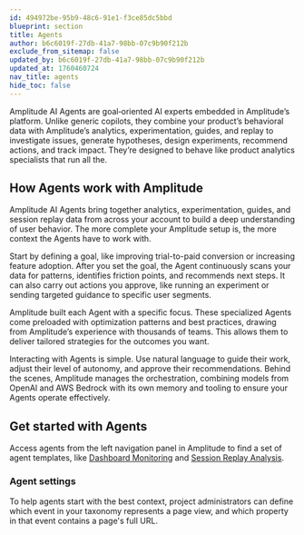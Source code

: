 ```yaml
---
id: 494972be-95b9-48c6-91e1-f3ce85dc5bbd
blueprint: section
title: Agents
author: b6c6019f-27db-41a7-98bb-07c9b90f212b
exclude_from_sitemap: false
updated_by: b6c6019f-27db-41a7-98bb-07c9b90f212b
updated_at: 1760460724
nav_title: agents
hide_toc: false
---
```

Amplitude AI Agents are goal‑oriented AI experts embedded in Amplitude’s platform. Unlike generic copilots, they combine your product’s behavioral data with Amplitude’s analytics, experimentation, guides, and replay to investigate issues, generate hypotheses, design experiments, recommend actions, and track impact. They’re designed to behave like product analytics specialists that run all the.

## How Agents work with Amplitude

Amplitude AI Agents bring together analytics, experimentation, guides, and session replay data from across your account to build a deep understanding of user behavior. The more complete your Amplitude setup is, the more context the Agents have to work with.

Start by defining a goal, like improving trial-to-paid conversion or increasing feature adoption. After you set the goal, the Agent continuously scans your data for patterns, identifies friction points, and recommends next steps. It can also carry out actions you approve, like running an experiment or sending targeted guidance to specific user segments.

Amplitude built each Agent with a specific focus. These specialized Agents come preloaded with optimization patterns and best practices, drawing from Amplitude’s experience with thousands of teams. This allows them to deliver tailored strategies for the outcomes you want.

Interacting with Agents is simple. Use natural language to guide their work, adjust their level of autonomy, and approve their recommendations. Behind the scenes, Amplitude manages the orchestration, combining models from OpenAI and AWS Bedrock with its own memory and tooling to ensure your Agents operate effectively.

## Get started with Agents

Access agents from the left navigation panel in Amplitude to find a set of agent templates, like [Dashboard Monitoring](/docs/agents/dashboard-monitoring) and [Session Replay Analysis](/docs/agents/session-replay-explorer).

### Agent settings

To help agents start with the best context, project administrators can define which event in your taxonomy represents a page view, and which property in that event contains a page's full URL.